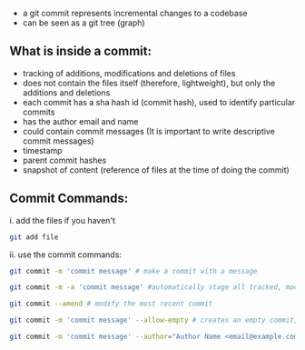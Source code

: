 
- a git commit represents incremental changes to a codebase
- can be seen as a git tree (graph)

## What is inside a commit:
- tracking of additions, modifications and deletions of files
- does not contain the files itself (therefore, lightweight), but only the additions and deletions
- each commit has a sha hash id (commit hash), used to identify particular commits
- has the author email and name
- could contain commit messages (It is important to write descriptive commit messages)
- timestamp
- parent commit hashes
- snapshot of content (reference of files at the time of doing the commit)

## Commit Commands:
i. add the files if you haven't
```bash
git add file

```

ii. use the commit commands:
```bash
git commit -m 'commit message' # make a commit with a message

git commit -m -a 'commit message' #automatically stage all tracked, modified files before commmit. Essentially git add --all + git commit -m

git commit --amend # modify the most recent commit

git commit -m 'commit message' --allow-empty # creates an empty commit, mainly used for a placeholder

git commit -m 'commit message' --author="Author Name <email@example.com>" # commits with a specified author
```